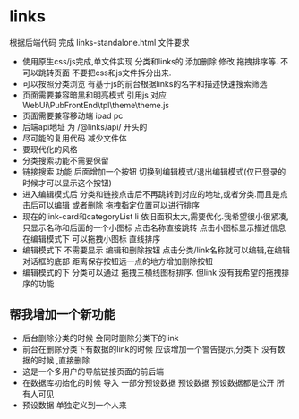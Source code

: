 # links
根据后端代码 完成 links-standalone.html 文件要求

- 使用原生css/js完成,单文件实现 分类和links的 添加删除 修改 拖拽排序等. 不可以跳转页面 不要把css和js文件拆分出来.
- 可以按照分类浏览 有基于js的前台根据links的名字和描述快速搜索筛选
- 页面需要兼容暗黑和明亮模式 引用js <script src="/@public/theme.js"></script> 对应 WebUi\PubFrontEnd\tpl\theme\theme.js
- 页面需要兼容移动端 ipad pc
- 后端api地址 为 /@links/api/ 开头的
- 尽可能的复用代码 减少文件体
- 要现代化的风格
- 分类搜索功能不需要保留
- 链接搜索 功能 后面增加一个按钮 切换到编辑模式/退出编辑模式(仅已登录的时候才可以显示这个按钮)
- 进入编辑模式后 分类和链接点击后不再跳转到对应的地址,或者分类.而且是点击后可以编辑 或者删除 拖拽指定位置可以进行排序
- 现在的link-card和categoryList li 依旧面积太大,需要优化.我希望很小很紧凑,只显示名称和后面的一个小图标 点击名称直接跳转 点击小图标显示描述信息 在编辑模式下 可以拖拽小图标 直线排序
- 编辑模式下 不需要显示 编辑和删除按钮 点击分类/link名称就可以编辑,在编辑对话框的底部 距离保存按钮远一点的地方增加删除按钮
- 编辑模式的下 分类可以通过 拖拽三横线图标排序. 但link 没有我希望的拖拽排序的功能

## 帮我增加一个新功能

- 后台删除分类的时候 会同时删除分类下的link
- 前台在删除分类下有数据的link的时候 应该增加一个警告提示,分类下 没有数据的时候 ,直接删除
- 这是一个多用户的导航链接页面的前后端
- 在数据库初始化的时候 导入 一部分预设数据 预设数据 预设数据都是公开 所有人可见
-  预设数据 单独定义到一个人来